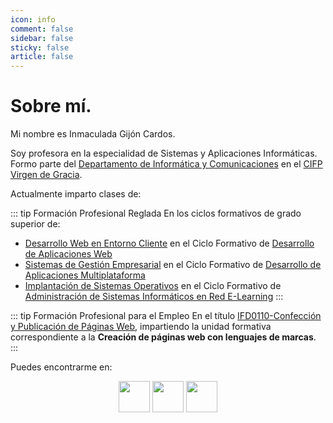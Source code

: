 ```yaml
---
icon: info
comment: false
sidebar: false
sticky: false
article: false
---
```


# Sobre mí.

Mi nombre es Inmaculada Gijón Cardos. 

Soy profesora en la especialidad de Sistemas y Aplicaciones Informáticas. Formo parte del [Departamento de Informática y Comunicaciones](https://informaticacifpvg.netlify.app/) en el [CIFP Virgen de Gracia](https://cifpvirgendegracia.com/). 

<!-- more -->

Actualmente imparto clases de:

::: tip Formación Profesional Reglada
En los ciclos formativos de grado superior de:
- [Desarrollo Web en Entorno Cliente](/modulos/dwec/) en el Ciclo Formativo de [Desarrollo de Aplicaciones Web](https://informaticacifpvg.netlify.app/fp_reglada/daw/)
- [Sistemas de Gestión Empresarial](/modulos/sge/) en el Ciclo Formativo de [Desarrollo de Aplicaciones Multiplataforma](https://informaticacifpvg.netlify.app/fp_reglada/dam/)
- [Implantación de Sistemas Operativos](/modulos/iso/) en el Ciclo Formativo de [Administración de Sistemas Informáticos en Red E-Learning](https://informaticacifpvg.netlify.app/fp_reglada/asir-e/) 
:::

::: tip Formación Profesional para el Empleo
En el título [IFD0110-Confección y Publicación de Páginas Web](https://informaticacifpvg.netlify.app/fp_empleo/pag_web/), impartiendo la unidad formativa correspondiente a la **Creación de páginas web con lenguajes de marcas**.
:::

Puedes encontrarme en:

<p style="text-align:center;">
    <a href="https://github.com/igijon" target="_blank"><img src="/assets/icon/github-logo.png" width="50px"/></a>
    <a href="https://twitter.com/InmaculadaGijn1" target="_blank"><img src="/assets/icon/twitter-logo.png" width="50px"/></a>
    <a href="https://www.linkedin.com/in/inmaculada-gij%C3%B3n-cardos-38651656/" target="_blank"><img src="/assets/icon/linkedin-logo.webp" width="50px"/></a>
</p>

